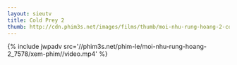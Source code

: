 ```yaml
---
layout: sieutv
title: Cold Prey 2
thumb: http://cdn.phim3s.net/images/films/thumb/moi-nhu-rung-hoang-2-cold-prey-2-2008.jpg
---
```

{% include jwpadv src='//phim3s.net/phim-le/moi-nhu-rung-hoang-2_7578/xem-phim//video.mp4' %}